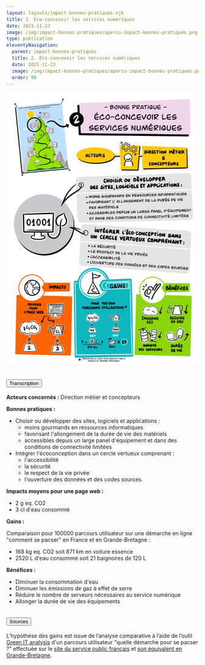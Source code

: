 ```yaml
---
layout: layouts/impact-bonnes-pratiques.njk
title: 2. Éco-concevoir les services numériques
date: 2021-11-23
image: /img/impact-bonnes-pratiques/apercu-impact-bonnes-pratiques.png
type: publication
eleventyNavigation:
  parent: impact-bonnes-pratiques
  title: 2. Éco-concevoir les services numériques
  date: 2021-11-23
  image: /img/impact-bonnes-pratiques/apercu-impact-bonnes-pratiques.png
  order: 90
---
```


<img src="/img/impact-bonnes-pratiques/sd/BPN2-EcoConcevoirServicesNumeriques.png" class="fr-responsive-img" alt="" />

<section class="fr-accordion">
  <h2 class="fr-accordion__title">
    <button class="fr-accordion__btn" aria-expanded="false" aria-controls="accordion-transcription">Transcription</button>
  </h2>
  <div class="fr-collapse" id="accordion-transcription">

**Acteurs concernés :** Direction métier et concepteurs

**Bonnes pratiques :**

  * Choisir ou développer des sites, logiciels et applications :
    * moins gourmands en ressources informatiques
    * favorisant l'allongement de la durée de vie des matériels
    * accessibles depuis un large panel d'équipement et dans des conditions de connectivité limitées
  * Intégrer l'écoconception dans un cercle vertueux comprenant :
    * l'accessibilité
    * la sécurité
    * le respect de la vie privée
    * l'ouverture des données et des codes sources.

**Impacts moyens pour une page web :**

  * 2 g eq. CO2
  * 3 cl d'eau consommé
  
**Gains :**

Comparaison pour 100000 parcours utilisateur sur une démarche en ligne "comment se pacser" en France et en Grande-Bretagne :

  * 168 kg eq. CO2 soit 871 km en voiture essence
  * 2520 L d'eau consommé soit 21 baignoires de 120 L

**Bénéfices :**

  * Diminuer la consommation d'eau
  * Diminuer les émissions de gaz à effet de serre 
  * Réduire le nombre de serveurs nécessaires au service numérique
  * Allonger la durée de vie des équipements

  </div>

  <h2 class="fr-accordion__title">
    <button class="fr-accordion__btn" aria-expanded="false" aria-controls="accordion-sources">Sources</button>
  </h2>
  <div class="fr-collapse" id="accordion-sources">

L’hypothèse des gains est issue de l’analyse comparative à l’aide de l’outil [Green IT analysis](https://chrome.google.com/webstore/detail/greenit-analysis/mofbfhffeklkbebfclfaiifefjflcpad?hl=fr) d'un parcours utilisateur "quelle démarche pour se pacser ?" effectuée sur le [site du service public français](https://www.service-public.fr/) et [son équivalent en Grande-Bretagne](https://www.gov.uk/).

  </div>
</section>